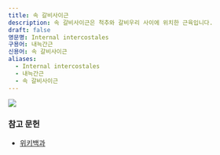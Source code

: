 ```yaml
---
title: 속 갈비사이근
description: 속 갈비사이근은 척추와 갈비우리 사이에 위치한 근육입니다.
draft: false
영문명: Internal intercostales
구용어: 내늑간근
신용어: 속 갈비사이근
aliases:
  - Internal intercostales
  - 내늑간근
  - 속 갈비사이근
---
```


![](https://upload.wikimedia.org/wikipedia/commons/thumb/4/44/Internal_intercostal_muscles_animation.gif/240px-Internal_intercostal_muscles_animation.gif)

### 참고 문헌

- [위키백과](https://en.wikipedia.org/wiki/Internal_intercostal_muscles)